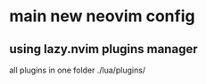 # main new neovim config

## using lazy.nvim plugins manager


all plugins in one folder ./lua/plugins/
